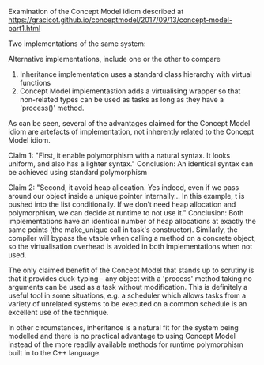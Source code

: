 Examination of the Concept Model idiom described at https://gracicot.github.io/conceptmodel/2017/09/13/concept-model-part1.html

Two implementations of the same system:

Alternative implementations, include one or the other to compare

1. Inheritance implementation uses a standard class hierarchy with virtual functions
2. Concept Model implementastion adds a virtualising wrapper so that non-related types can be used as tasks 
   as long as they have a 'process()' method.

As can be seen, several of the advantages claimed for the Concept Model idiom are artefacts of implementation, not
inherently related to the Concept Model idiom.

Claim 1: "First, it enable polymorphism with a natural syntax. It looks uniform, and also has a lighter syntax."
Conclusion: An identical syntax can be achieved using standard polymorphism

Claim 2: "Second, it avoid heap allocation. Yes indeed, even if we pass around our object inside a unique pointer internally...
    In this example, t is pushed into the list conditionally. If we don’t need heap allocation and polymorphism, 
    we can decide at runtime to not use it."
Conclusion:
    Both implementations have an identical number of heap allocations at exactly the same points (the make_unique call in task's constructor).
    Similarly, the compiler will bypass the vtable when calling a method on a concrete object, so the virtualisation overhead is avoided 
    in both implementations when not used.

The only claimed benefit of the Concept Model that stands up to scrutiny is that it provides duck-typing - any object with
a 'process' method taking no arguments  can be used as a task without modification.  This is definitely a useful tool in some
situations, e.g. a scheduler which allows tasks from a variety of unrelated systems to be executed on a common schedule is an
excellent use of the technique.

In other circumstances, inheritance is a natural fit for the system being modelled and there is no practical advantage to using 
Concept Model instead of the more readily available methods for runtime polymorphism built in to the C++ language.

